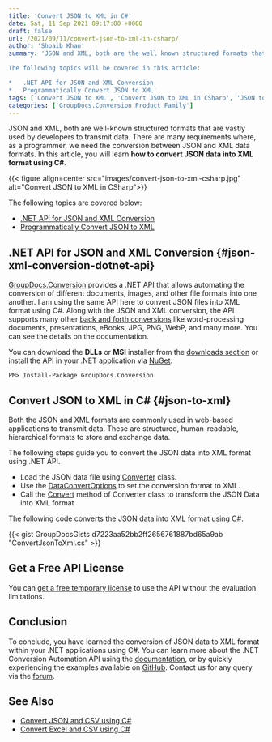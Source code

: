 ```yaml
---
title: 'Convert JSON to XML in C#'
date: Sat, 11 Sep 2021 09:17:00 +0000
draft: false
url: /2021/09/11/convert-json-to-xml-in-csharp/
author: 'Shoaib Khan'
summary: 'JSON and XML, both are the well known structured formats that are vastly used by developers to transmit data. There are many requirement where as a programmer, we need the conversion between JSON and XML data formats. In this article, you will learn how to convert JSON data into XML format using C#.

The following topics will be covered in this article:

*   .NET API for JSON and XML Conversion
*   Programmatically Convert JSON to XML'
tags: ['Convert JSON to XML', 'Convert JSON to XML in CSharp', 'JSON to XML', 'JSON to XML in CSharp']
categories: ['GroupDocs.Conversion Product Family']
---
```


JSON and XML, both are well-known structured formats that are vastly used by developers to transmit data. There are many requirements where, as a programmer, we need the conversion between JSON and XML data formats. In this article, you will learn **how to convert JSON data into XML format using C#**.



{{< figure align=center src="images/convert-json-to-xml-csharp.jpg" alt="Convert JSON to XML in CSharp">}}


The following topics are covered below:

*   [.NET API for JSON and XML Conversion][1]
*   [Programmatically Convert JSON to XML][2]

## .NET API for JSON and XML Conversion {#json-xml-conversion-dotnet-api}

[GroupDocs.Conversion][3] provides a .NET API that allows automating the conversion of different documents, images, and other file formats into one another. I am using the same API here to convert JSON files into XML format using C#. Along with the JSON and XML conversion, the API supports many other [back and forth conversions][4] like word-processing documents, presentations, eBooks, JPG, PNG, WebP, and many more. You can see the details on the documentation.

You can download the **DLLs** or **MSI** installer from the [downloads section][5] or install the API in your .NET application via [NuGet][6].

```
PM> Install-Package GroupDocs.Conversion
```

## Convert JSON to XML in C# {#json-to-xml}

Both the JSON and XML formats are commonly used in web-based applications to transmit data. These are structured, human-readable, hierarchical formats to store and exchange data.

The following steps guide you to convert the JSON data into XML format using .NET API.

*   Load the JSON data file using [Converter][7] class.
*   Use the [DataConvertOptions][8] to set the conversion format to XML.
*   Call the [Convert][9] method of Converter class to transform the JSON Data into XML format

The following code converts the JSON data into XML format using C#.

{{< gist GroupDocsGists d7223aa52bb2ff2656761887bd65a9ab "ConvertJsonToXml.cs" >}}

## Get a Free API License

You can [get a free temporary license][10] to use the API without the evaluation limitations.

## Conclusion

To conclude, you have learned the conversion of JSON data to XML format within your .NET applications using C#. You can learn more about the .NET Conversion Automation API using the [documentation][11], or by quickly experiencing the examples available on [GitHub][12]. Contact us for any query via the [forum][13].

## See Also

*   [Convert JSON and CSV using C#][14]
*   [Convert Excel and CSV using C#][15]







[1]: #json-xml-conversion-dotnet-api
[2]: #json-to-xml
[3]: https://products.groupdocs.com/conversion/
[4]: https://docs.groupdocs.com/conversion/net/supported-document-formats/
[5]: https://downloads.groupdocs.com/conversion
[6]: https://www.nuget.org/packages/groupdocs.conversion
[7]: https://apireference.groupdocs.com/conversion/net/groupdocs.conversion/converter
[8]: https://apireference.groupdocs.com/conversion/net/groupdocs.conversion.options.convert/dataconvertoptions
[9]: https://apireference.groupdocs.com/conversion/net/groupdocs.conversion/converter/methods/convert/index
[10]: https://purchase.groupdocs.com/temporary-license
[11]: https://docs.groupdocs.com/conversion/net/
[12]: https://github.com/groupdocs-conversion
[13]: https://forum.groupdocs.com/
[14]: https://blog.groupdocs.com/2021/06/18/convert-json-and-csv-in-csharp/
[15]: https://blog.groupdocs.com/2021/08/18/convert-excel-xls-xlsx-and-csv-in-csharp/

